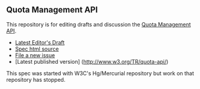 Quota Management API
--------------------

This repository is for editing drafts and discussion the
[Quota Management API](https://w3c.github.io/quota-api/).

* [Latest Editor's Draft](https://w3c.github.io/quota-api/)
* [Spec html source](https://github.com/w3c/quota-api/blob/master/index.html)
* [File a new issue](https://github.com/w3c/quota-api/issues/new)
* [Latest published version] (http://www.w3.org/TR/quota-api/)

This spec was started with W3C's Hg/Mercurial repository but work on that repository has stopped.
